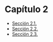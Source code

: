 # Capítulo 2

*  [Sección 2.1.](seccion21.md)
*  [Sección 2.2.](seccion22.md)
*  [Sección 2.3.](seccion23.md)

